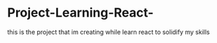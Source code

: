 # Project-Learning-React-
this is the project that im creating while learn react to solidify my skills
